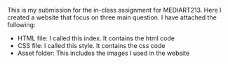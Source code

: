 This is my submission for the in-class assignment for MEDIART213. Here I created a website that focus on three main question.
I have attached the following:
- HTML file: I called this index. It contains the html code 
- CSS file: I called this style. It contains the css code 
- Asset folder: This includes the images I used in the website 
